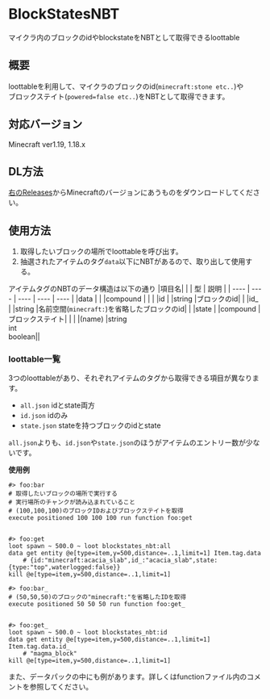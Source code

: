 # BlockStatesNBT
マイクラ内のブロックのidやblockstateをNBTとして取得できるloottable
## 概要
loottableを利用して、マイクラのブロックのid(`minecraft:stone etc..`)や  
ブロックステイト(`powered=false etc..`)をNBTとして取得できます。
## 対応バージョン
Minecraft ver1.19, 1.18.x
## DL方法
[右のReleases](https://github.com/TRTR-mc/BlockStatesNBT/releases)からMinecraftのバージョンにあうものをダウンロードしてください。
## 使用方法
1. 取得したいブロックの場所でloottableを呼び出す。
2. 抽選されたアイテムのタグ`data`以下にNBTがあるので、取り出して使用する。  

アイテムタグのNBTのデータ構造は以下の通り
|項目名|      |          |  型                    |  説明 |
| ---- | ---- | ----     | ----                   | ---- |
|data  |      |          |compound                |      |
|      |id    |          |string                  |ブロックのid|
|      |id_   |          |string                  |名前空間(`minecraft:`)を省略したブロックのid|
|      |state |          |compound                |ブロックステイト|
|      |      |(name)    |string<br>int<br>boolean||

### loottable一覧
3つのloottableがあり、それぞれアイテムのタグから取得できる項目が異なります。
- `all.json` idとstate両方
- `id.json` idのみ
- `state.json` stateを持つブロックのidとstate

`all.json`よりも、`id.json`や`state.json`のほうがアイテムのエントリー数が少ないです。

**使用例**
```mcfunction
#> foo:bar
# 取得したいブロックの場所で実行する
# 実行場所のチャンクが読み込まれていること
# (100,100,100)のブロックIDおよびブロックステイトを取得
execute positioned 100 100 100 run function foo:get


#> foo:get
loot spawn ~ 500.0 ~ loot blockstates_nbt:all
data get entity @e[type=item,y=500,distance=..1,limit=1] Item.tag.data
    # {id:"minecraft:acacia_slab",id_:"acacia_slab",state:{type:"top",waterlogged:false}}
kill @e[type=item,y=500,distance=..1,limit=1]
```
```mcfunction
#> foo:bar_
# (50,50,50)のブロックの"minecraft:"を省略したIDを取得
execute positioned 50 50 50 run function foo:get_


#> foo:get_
loot spawn ~ 500.0 ~ loot blockstates_nbt:id
data get entity @e[type=item,y=500,distance=..1,limit=1] Item.tag.data.id_
    # "magma_block"
kill @e[type=item,y=500,distance=..1,limit=1]
```

また、データパックの中にも例があります。詳しくはfunctionファイル内のコメントを参照してください。
